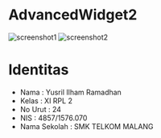 # AdvancedWidget2

![screenshot1]()
![screenshot2]()

# Identitas 
<ul>
<li>Nama  : Yusril Ilham Ramadhan
<br><li>Kelas : XI RPL 2
<br><li>No Urut : 24
<br><li>NIS : 4857/1576.070
<br><li>Nama Sekolah  : SMK TELKOM MALANG
</ul>
